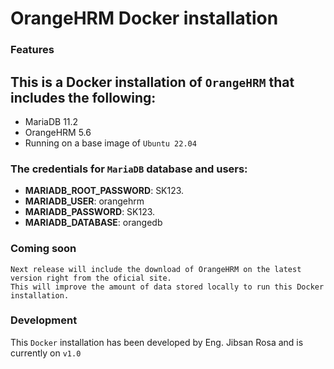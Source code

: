 # OrangeHRM Docker installation

### Features
This is a Docker installation of `OrangeHRM` that includes the following:
-------------------------------------------------------------------------
- MariaDB 11.2
- OrangeHRM 5.6
- Running on a base image of `Ubuntu 22.04`

### The credentials for `MariaDB` database and users:
- **MARIADB_ROOT_PASSWORD**: SK123.
- **MARIADB_USER**: orangehrm
- **MARIADB_PASSWORD**: SK123.
- **MARIADB_DATABASE**: orangedb

### Coming soon
	Next release will include the download of OrangeHRM on the latest version right from the oficial site. 
	This will improve the amount of data stored locally to run this Docker installation.

### Development
This `Docker` installation has been developed by Eng. Jibsan Rosa and is currently on `v1.0`
